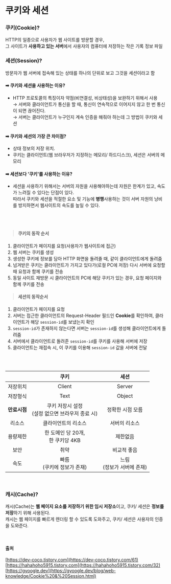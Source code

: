 # 쿠키와 세션

### 쿠키(Cookie)?
HTTP의 일종으로 사용자가 웹 사이트를 방문할 경우,<br>
그 사이트가 **사용하고 있는 서버**에서 사용자의 컴퓨터에 저장하는 작은 기록 정보 파일
### 세션(Session)?
방문자가 웹 서버에 접속해 있는 상태를 하나의 단위로 보고 그것을 세션이라고 함

#### ➡︎ 쿠키와 세션을 사용하는 이유?
- HTTP 프로토콜의 특징이자 약점(비연결성, 비상태성)을 보완하기 위해서 사용<br>
→ 서버와 클라이언트가 통신을 할 때, 통신이 연속적으로 이어지지 않고 한 번 통신이 되면 끊어진다. <br> → 서버는 클라이언트가 누구인지 계속 인증을 해줘야 하는데 그 방법이 쿠키와 세션
#### ➡︎ 쿠키와 세션의 가장 큰 차이점?
- 상태 정보의 저장 위치.
- 쿠키는 클라이언트(웹 브라우저가 지정하는 메모리/ 하드디스크), 세션은 서버의 메모리
#### ➡︎ 세션보다 '쿠키'를 사용하는 이유?
- 세션을 사용하기 위해서는 서버의 자원을 사용해야하는데 자원은 한계가 있고, 속도가 느려질 수 있다는 단점이 있다. <br> 따라서 쿠키와 세션을 적절한 요소 및 기능에 **병행**사용하는 것이 서버 자원의 낭비를 방지하면서 웹사이트의 속도를 높일 수 있다.

<br><br>

>#### 쿠키의 동작 순서
1. 클라이언트가 페이지를 요청(사용자가 웹사이트에 접근)
2. 웹 서버는 쿠키를 생성
3. 생성한 쿠키에 정보를 담아 HTTP 화면을 돌려줄 때, 같이 클라이언트에게 돌려줌
4. 넘겨받은 쿠키는 클라이언트가 가지고 있다가(로컬 PC에 저장) 다시 서버에 요청할 때 요청과 함께 쿠키를 전송
5. 동일 사이트 재방문 시 클라이언트의 PC에 해당 쿠키가 있는 경우, 요청 페이지와 함께 쿠키를 전송

>#### 세션의 동작순서
1. 클라이언트가 페이지를 요청
2. 서버는 접근한 클라이언트의 Request-Header 필드인 **Cookie**를 확인하여, 클라이언트가 해당 `session-id`를 보냈는지 확인
3. `session-id`가 존재하지 않는다면 서버는 `session-id`를 생성해 클라이언트에게 돌려줌
4. 서버에서 클라이언트로 돌려준 `session-id`를 쿠키를 사용해 서버에 저장
5. 클라이언트는 재접속 시, 이 쿠키를 이용해 `session-id` 값을 서버에 전달


<br><br>

| | 쿠키 | 세션 |
| :---: | :---: | :---: |
| 저장위치 | Client | Server |
| 저장형식 | Text | Object |
| **만료시점** | 쿠키 저장시 설정<br>(설정 없으면 브라우저 종료 시) | 정확한 시점 모름 |
| 리소스 | 클라이언트의 리소스 | 서버의 리소스 |
| 용량제한 | 한 도메인 당 20개, <br>한 쿠키당 4KB | 제한없음 |
| 보안 | 취약 | 비교적 좋음 |
| 속도 | 빠름<br>(쿠키에 정보가 존재) | 느림<br>(정보가 서버에 존재) |

<br>

### 캐시(Cache)?
캐시(Cache)는 **웹 페이지 요소를 저장하기 위한 임시 저장소**이고, 쿠키/ 세션은 **정보를 저장**하기 위해 사용된다.<br>캐시는 웹 페이지를 빠르게 렌더링 할 수 있도록 도와주고, 쿠키/ 세션은 사용자의 인증을 도와준다.

<br>

#### 출처
[https://dev-coco.tistory.com](https://dev-coco.tistory.com/61)     
[https://hahahoho5915.tistory.com](https://hahahoho5915.tistory.com/32)<br>
[https://gyoogle.dev](https://gyoogle.dev/blog/web-knowledge/Cookie%20&%20Session.html)
